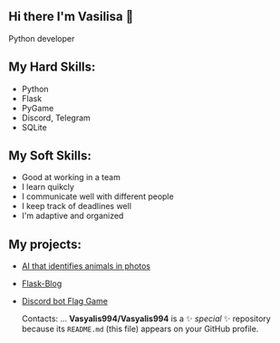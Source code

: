 ## Hi there I'm Vasilisa 👋
Python developer

## My Hard Skills:
- Python
- Flask
- PyGame
- Discord, Telegram
- SQLite

## My Soft Skills:
- Good at working in a team
- I learn quikcly
- I communicate well with different people
- I keep track of deadlines well
- I'm adaptive and organized

## My projects:
- [AI that identifies animals in photos](https://github.com/Vasyalis994/First)
- [Flask-Blog](https://github.com/Vasyalis994/Flask-Blog)
- [Discord bot Flag Game](https://github.com/Vasyalis994/Platform-Game)

  Contacts: ...
**Vasyalis994/Vasyalis994** is a ✨ _special_ ✨ repository because its `README.md` (this file) appears on your GitHub profile.


